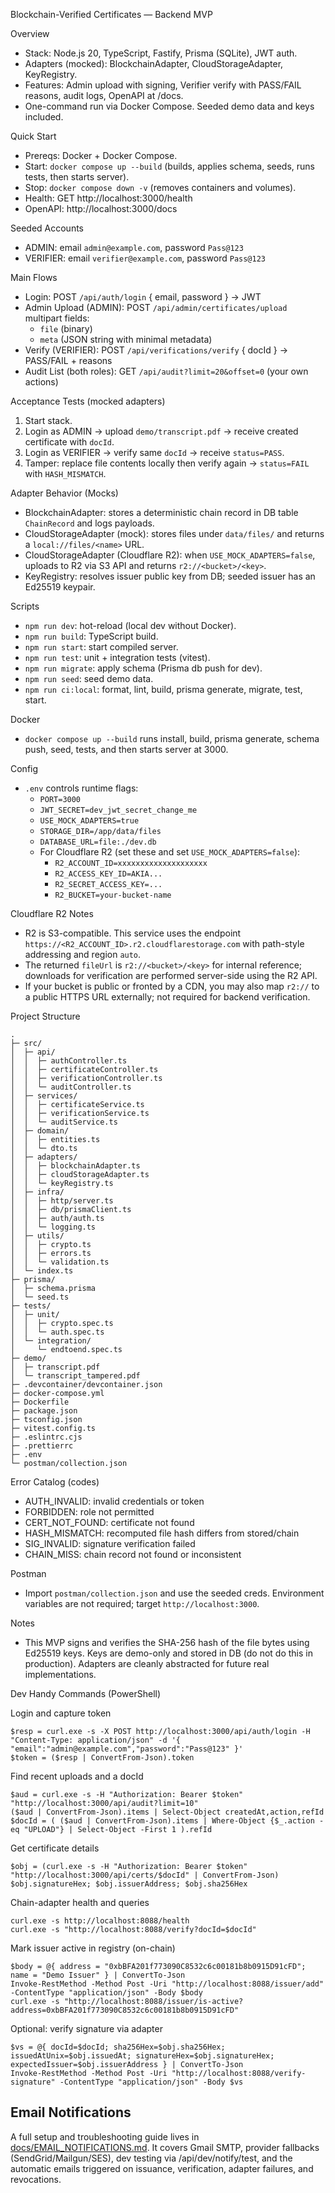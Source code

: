 Blockchain-Verified Certificates — Backend MVP

Overview

- Stack: Node.js 20, TypeScript, Fastify, Prisma (SQLite), JWT auth.
- Adapters (mocked): BlockchainAdapter, CloudStorageAdapter, KeyRegistry.
- Features: Admin upload with signing, Verifier verify with PASS/FAIL reasons, audit logs, OpenAPI at /docs.
- One-command run via Docker Compose. Seeded demo data and keys included.

Quick Start

- Prereqs: Docker + Docker Compose.
- Start: `docker compose up --build` (builds, applies schema, seeds, runs tests, then starts server).
- Stop: `docker compose down -v` (removes containers and volumes).
- Health: GET http://localhost:3000/health
- OpenAPI: http://localhost:3000/docs

Seeded Accounts

- ADMIN: email `admin@example.com`, password `Pass@123`
- VERIFIER: email `verifier@example.com`, password `Pass@123`

Main Flows

- Login: POST `/api/auth/login` { email, password } -> JWT
- Admin Upload (ADMIN): POST `/api/admin/certificates/upload` multipart fields:
  - `file` (binary)
  - `meta` (JSON string with minimal metadata)
- Verify (VERIFIER): POST `/api/verifications/verify` { docId } -> PASS/FAIL + reasons
- Audit List (both roles): GET `/api/audit?limit=20&offset=0` (your own actions)

Acceptance Tests (mocked adapters)

1) Start stack.
2) Login as ADMIN -> upload `demo/transcript.pdf` -> receive created certificate with `docId`.
3) Login as VERIFIER -> verify same `docId` -> receive `status=PASS`.
4) Tamper: replace file contents locally then verify again -> `status=FAIL` with `HASH_MISMATCH`.

Adapter Behavior (Mocks)

- BlockchainAdapter: stores a deterministic chain record in DB table `ChainRecord` and logs payloads.
- CloudStorageAdapter (mock): stores files under `data/files/` and returns a `local://files/<name>` URL.
- CloudStorageAdapter (Cloudflare R2): when `USE_MOCK_ADAPTERS=false`, uploads to R2 via S3 API and returns `r2://<bucket>/<key>`.
- KeyRegistry: resolves issuer public key from DB; seeded issuer has an Ed25519 keypair.

Scripts

- `npm run dev`: hot-reload (local dev without Docker).
- `npm run build`: TypeScript build.
- `npm run start`: start compiled server.
- `npm run test`: unit + integration tests (vitest).
- `npm run migrate`: apply schema (Prisma db push for dev).
- `npm run seed`: seed demo data.
- `npm run ci:local`: format, lint, build, prisma generate, migrate, test, start.

Docker

- `docker compose up --build` runs install, build, prisma generate, schema push, seed, tests, and then starts server at 3000.

Config

- `.env` controls runtime flags:
  - `PORT=3000`
  - `JWT_SECRET=dev_jwt_secret_change_me`
  - `USE_MOCK_ADAPTERS=true`
  - `STORAGE_DIR=/app/data/files`
  - `DATABASE_URL=file:./dev.db`
  - For Cloudflare R2 (set these and set `USE_MOCK_ADAPTERS=false`):
    - `R2_ACCOUNT_ID=xxxxxxxxxxxxxxxxxxxx`
    - `R2_ACCESS_KEY_ID=AKIA...`
    - `R2_SECRET_ACCESS_KEY=...`
    - `R2_BUCKET=your-bucket-name`

Cloudflare R2 Notes

- R2 is S3-compatible. This service uses the endpoint `https://<R2_ACCOUNT_ID>.r2.cloudflarestorage.com` with path-style addressing and region `auto`.
- The returned `fileUrl` is `r2://<bucket>/<key>` for internal reference; downloads for verification are performed server-side using the R2 API.
- If your bucket is public or fronted by a CDN, you may also map `r2://` to a public HTTPS URL externally; not required for backend verification.

Project Structure

```
.
├─ src/
│  ├─ api/
│  │  ├─ authController.ts
│  │  ├─ certificateController.ts
│  │  ├─ verificationController.ts
│  │  └─ auditController.ts
│  ├─ services/
│  │  ├─ certificateService.ts
│  │  ├─ verificationService.ts
│  │  └─ auditService.ts
│  ├─ domain/
│  │  ├─ entities.ts
│  │  └─ dto.ts
│  ├─ adapters/
│  │  ├─ blockchainAdapter.ts
│  │  ├─ cloudStorageAdapter.ts
│  │  └─ keyRegistry.ts
│  ├─ infra/
│  │  ├─ http/server.ts
│  │  ├─ db/prismaClient.ts
│  │  ├─ auth/auth.ts
│  │  └─ logging.ts
│  ├─ utils/
│  │  ├─ crypto.ts
│  │  ├─ errors.ts
│  │  └─ validation.ts
│  └─ index.ts
├─ prisma/
│  ├─ schema.prisma
│  └─ seed.ts
├─ tests/
│  ├─ unit/
│  │  ├─ crypto.spec.ts
│  │  └─ auth.spec.ts
│  └─ integration/
│     └─ endtoend.spec.ts
├─ demo/
│  ├─ transcript.pdf
│  └─ transcript_tampered.pdf
├─ .devcontainer/devcontainer.json
├─ docker-compose.yml
├─ Dockerfile
├─ package.json
├─ tsconfig.json
├─ vitest.config.ts
├─ .eslintrc.cjs
├─ .prettierrc
├─ .env
└─ postman/collection.json
```

Error Catalog (codes)

- AUTH_INVALID: invalid credentials or token
- FORBIDDEN: role not permitted
- CERT_NOT_FOUND: certificate not found
- HASH_MISMATCH: recomputed file hash differs from stored/chain
- SIG_INVALID: signature verification failed
- CHAIN_MISS: chain record not found or inconsistent

Postman

- Import `postman/collection.json` and use the seeded creds. Environment variables are not required; target `http://localhost:3000`.

Notes

- This MVP signs and verifies the SHA-256 hash of the file bytes using Ed25519 keys. Keys are demo-only and stored in DB (do not do this in production). Adapters are cleanly abstracted for future real implementations.

Dev Handy Commands (PowerShell)

Login and capture token

```
$resp = curl.exe -s -X POST http://localhost:3000/api/auth/login -H "Content-Type: application/json" -d '{ "email":"admin@example.com","password":"Pass@123" }'
$token = ($resp | ConvertFrom-Json).token
```

Find recent uploads and a docId

```
$aud = curl.exe -s -H "Authorization: Bearer $token" "http://localhost:3000/api/audit?limit=10"
($aud | ConvertFrom-Json).items | Select-Object createdAt,action,refId
$docId = ( ($aud | ConvertFrom-Json).items | Where-Object {$_.action -eq "UPLOAD"} | Select-Object -First 1 ).refId
```

Get certificate details

```
$obj = (curl.exe -s -H "Authorization: Bearer $token" "http://localhost:3000/api/certs/$docId" | ConvertFrom-Json)
$obj.signatureHex; $obj.issuerAddress; $obj.sha256Hex
```

Chain-adapter health and queries

```
curl.exe -s http://localhost:8088/health
curl.exe -s "http://localhost:8088/verify?docId=$docId"
```

Mark issuer active in registry (on-chain)

```
$body = @{ address = "0xbBFA201f773090C8532c6c00181b8b0915D91cFD"; name = "Demo Issuer" } | ConvertTo-Json
Invoke-RestMethod -Method Post -Uri "http://localhost:8088/issuer/add" -ContentType "application/json" -Body $body
curl.exe -s "http://localhost:8088/issuer/is-active?address=0xbBFA201f773090C8532c6c00181b8b0915D91cFD"
```

Optional: verify signature via adapter

```
$vs = @{ docId=$docId; sha256Hex=$obj.sha256Hex; issuedAtUnix=$obj.issuedAt; signatureHex=$obj.signatureHex; expectedIssuer=$obj.issuerAddress } | ConvertTo-Json
Invoke-RestMethod -Method Post -Uri "http://localhost:8088/verify-signature" -ContentType "application/json" -Body $vs
```


## Email Notifications

A full setup and troubleshooting guide lives in [docs/EMAIL_NOTIFICATIONS.md](docs/EMAIL_NOTIFICATIONS.md). It covers Gmail SMTP, provider fallbacks (SendGrid/Mailgun/SES), dev testing via /api/dev/notify/test, and the automatic emails triggered on issuance, verification, adapter failures, and revocations.
